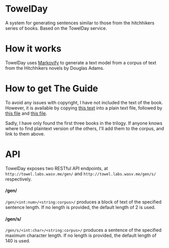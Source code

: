 # TowelDay
A system for generating sentences similar to those from the hitchhikers series of books. Based on the TowelDay service.

# How it works
TowelDay uses [Markovify](https://github.com/jsvine/markovify) to generate a text model from a corpus of text from the Hitchhikers novels by Douglas Adams.

# How to get The Guide
To avoid any issues with copyright, I have not included the text of the book. However, it is available by copying [this text](http://www.induceddyslexia.com/douglasadams.htm) into a plain text file,
followed by [this file](http://www.textfiles.com/stories/hitch2.txt) and [this file](http://www.textfiles.com/stories/hitch3.txt).

Sadly, I have only found the first three books in the trilogy. If anyone knows where to find plaintext version of the others, I'll add them to the corpus, and link to them above.

# API
TowelDay exposes two RESTful API endpoints, at `http://towel.labs.wasv.me/gen/` and `http://towel.labs.wasv.me/gen/s/` respectively.

#### /gen/
`/gen/<int:num>/<string:corpus>/` produces a block of text of the specified sentence length. If no length is provided, the default length of 2 is used.

#### /gen/s/
`/gen/s/<int:char>/<string:corpus>/` produces a sentence of the specified maximum character length. If no length is provided, the default length of 140 is used.